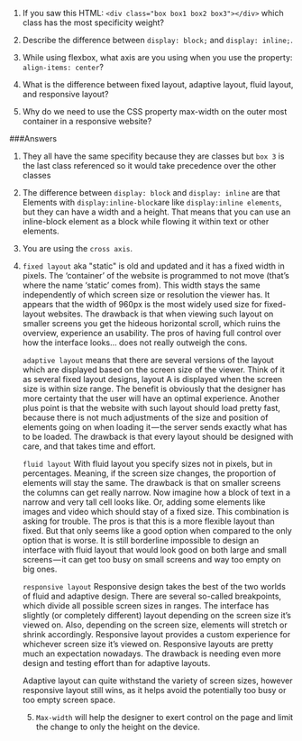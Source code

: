 <!-- Answers to the Self Study Questions go here -->

1. If you saw this HTML: `<div class="box box1 box2 box3"></div>` which class has the most specificity weight?

2. Describe the difference between `display: block;` and `display: inline;`.

3. While using flexbox, what axis are you using when you use the property: `align-items: center`?

4. What is the difference between fixed layout, adaptive layout, fluid layout, and responsive layout?

5. Why do we need to use the CSS property max-width on the outer most container in a responsive website?

###Answers

1. They all have the same specifity because they are classes but `box 3` is the last class referenced so it would take precedence over the other classes

2. The difference between `display: block` and `display: inline` are that Elements with `display:inline-block`are like `display:inline elements`, but they can have a width and a height. That means that you can use an inline-block element as a block while flowing it within text or other elements.

3. You are using the `cross axis`.

4. `fixed layout` aka "static" is old and updated and it has a fixed width in pixels. The ‘container’ of the website is programmed to not move (that’s where the name ‘static’ comes from). This width stays the same independently of which screen size or resolution the viewer has. It appears that the width of 960px is the most widely used size for fixed-layout websites. The drawback is that when viewing such layout on smaller screens you get the hideous horizontal scroll, which ruins the overview, experience an usability. The pros of having full control over how the interface looks… does not really outweigh the cons.

    `adaptive layout` means that there are several versions of the layout which are displayed based on the screen size of the viewer. Think of it as several fixed layout designs, layout A is displayed when the screen size is within size range. The benefit is obviously that the designer has more certainty that the user will have an optimal experience. Another plus point is that the website with such layout should load pretty fast, because there is not much adjustments of the size and position of elements going on when loading it — the server sends exactly what has to be loaded. The drawback is that every layout should be designed with care, and that takes time and effort.

    `fluid layout` With fluid layout you specify sizes not in pixels, but in percentages. Meaning, if the screen size changes, the proportion of elements will stay the same. The drawback is that on smaller screens the columns can get really narrow. Now imagine how a block of text in a narrow and very tall cell looks like. Or, adding some elements like images and video which should stay of a fixed size. This combination is asking for trouble.  The pros is that this is a more flexible layout than fixed. But that only seems like a good option when compared to the only option that is worse. It is still borderline impossible to design an interface with fluid layout that would look good on both large and small screens — it can get too busy on small screens and way too empty on big ones.

    `responsive layout` Responsive design takes the best of the two worlds of fluid and adaptive design. There are several so-called breakpoints, which divide all possible screen sizes in ranges. The interface has slightly (or completely different) layout depending on the screen size it’s viewed on. Also, depending on the screen size, elements will stretch or shrink accordingly. Responsive layout provides a custom experience for whichever screen size it’s viewed on.  Responsive layouts are pretty much an expectation nowadays. The drawback is needing even more design and testing effort than for adaptive layouts.

    Adaptive layout can quite withstand the variety of screen sizes, however responsive layout still wins, as it helps avoid the potentially too busy or too empty screen space.

    5. `Max-width` will help the designer to exert control on the page and limit the change to only the height on the device.





     


